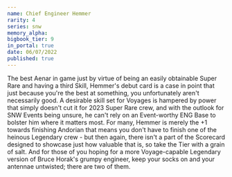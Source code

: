 ```yaml
---
name: Chief Engineer Hemmer
rarity: 4
series: snw
memory_alpha:
bigbook_tier: 9
in_portal: true
date: 06/07/2022
published: true
---
```


The best Aenar in game just by virtue of being an easily obtainable Super Rare and having a third Skill, Hemmer's debut card is a case in point that just because you're the best at something, you unfortunately aren't necessarily good. A desirable skill set for Voyages is hampered by power that simply doesn't cut it for 2023 Super Rare crew, and with the outlook for SNW Events being unsure, he can't rely on an Event-worthy ENG Base to bolster him where it matters most. For many, Hemmer is merely the +1 towards finishing Andorian that means you don't have to finish one of the heinous Legendary crew - but then again, there isn't a part of the Scorecard designed to showcase just how valuable that is, so take the Tier with a grain of salt. And for those of you hoping for a more Voyage-capable Legendary version of Bruce Horak's grumpy engineer, keep your socks on and your antennae untwisted; there are two of them.
